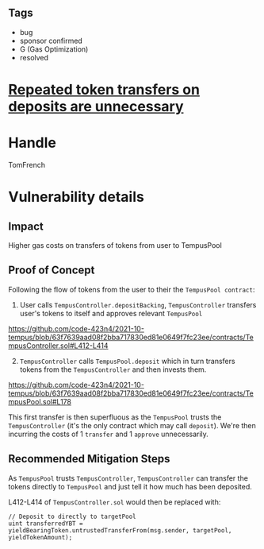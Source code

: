 ## Tags

- bug
- sponsor confirmed
- G (Gas Optimization)
- resolved

# [Repeated token transfers on deposits are unnecessary](https://github.com/code-423n4/2021-10-tempus-findings/issues/16) 

# Handle

TomFrench


# Vulnerability details

## Impact

Higher gas costs on transfers of tokens from user to TempusPool

## Proof of Concept

Following the flow of tokens from the user to their the `TempusPool contract`:

1. User calls `TempusController.depositBacking`, `TempusController` transfers user's tokens to itself and approves relevant `TempusPool`

https://github.com/code-423n4/2021-10-tempus/blob/63f7639aad08f2bba717830ed81e0649f7fc23ee/contracts/TempusController.sol#L412-L414

2. `TempusController` calls `TempusPool.deposit` which in turn transfers tokens from the `TempusController` and then invests them.

https://github.com/code-423n4/2021-10-tempus/blob/63f7639aad08f2bba717830ed81e0649f7fc23ee/contracts/TempusPool.sol#L178

This first transfer is then superfluous as the `TempusPool` trusts the `TempusController` (it's the only contract which may call `deposit`). We're then incurring the costs of 1 `transfer` and 1 `approve` unnecessarily.

## Recommended Mitigation Steps

As `TempusPool` trusts `TempusController`, `TempusController` can transfer the tokens directly to `TempusPool` and just tell it how much has been deposited.

L412-L414 of `TempusController.sol` would then be replaced with:
```
// Deposit to directly to targetPool
uint transferredYBT = yieldBearingToken.untrustedTransferFrom(msg.sender, targetPool, yieldTokenAmount);
```

